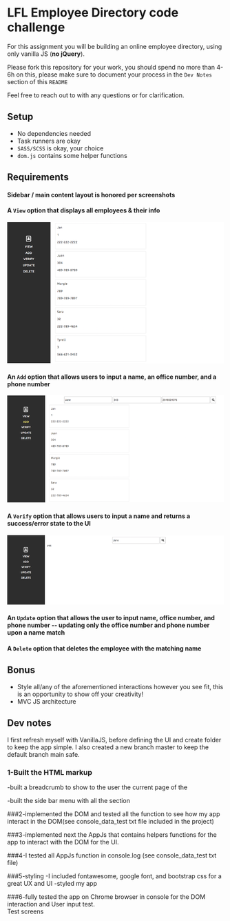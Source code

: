 # LFL Employee Directory code challenge

For this assignment you will be building an online employee directory, using only vanilla JS (**no jQuery**).

Please fork this repository for your work, you should spend no more than 4-6h on this, please make sure to document your process in the `Dev Notes` section of this `README`

Feel free to reach out to with any questions or for clarification.

## Setup
- No dependencies needed
- Task runners are okay
- `SASS/SCSS` is okay, your choice
- `dom.js` contains some helper functions

## Requirements
#### Sidebar / main content layout is honored per screenshots

#### A `View` option that displays all employees & their info

![view](images/print.png)

#### An `Add` option that allows users to input a name, an office number, and a phone number

![add](images/add.png)

#### A `Verify` option that allows users to input a name and returns a success/error state to the UI

![verify](images/verify.png)

#### An `Update` option that allows the user to input name, office number, and phone number -- updating only the office number and phone number upon a name match

#### A `Delete` option that deletes the employee with the matching name

## Bonus
- Style all/any of the aforementioned interactions however you see fit, this is an opportunity to show off your creativity!
- MVC JS architecture

## Dev notes
I first refresh myself with VanillaJS, before defining the UI and create folder to keep the app simple. 
I also created a new branch master to keep the default branch main safe.  

### 1-Built the HTML markup
 -built a breadcrumb to show to the user the current page of the  
 
 -built the side bar menu with all the section  
 
###2-implemented the DOM and tested all the function to see how my app interact in the DOM(see console_data_test txt file included in the project)  

###3-implemented next the AppJs that contains helpers functions for the app to interact with the  DOM for the UI.  

###4-I tested all AppJs function in console.log  (see console_data_test txt file)

###5-styling
-I included fontawesome, google font, and bootstrap css for a great UX and UI
-styled my app  

###6-fully tested the app on Chrome browser in console for the DOM interaction and User input test.  
Test screens
